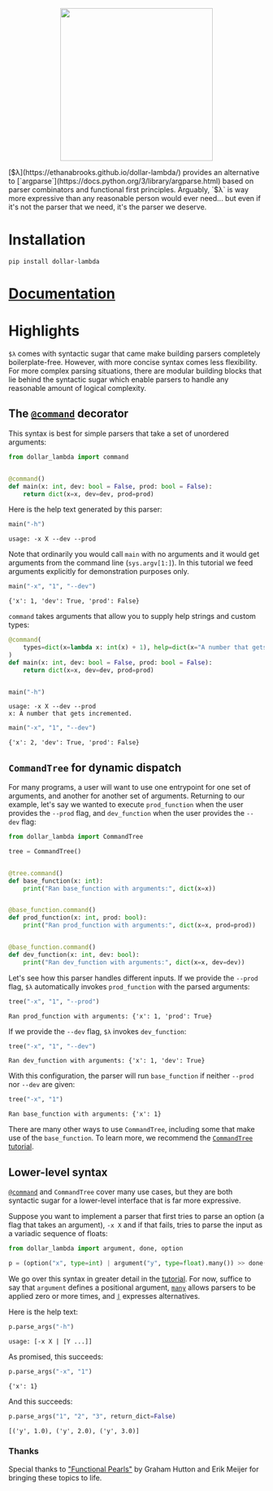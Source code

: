 <p align="center">
  <img height="300" src="https://ethanabrooks.github.io/dollar-lambda/logo.png">
</p>

[$λ](https://ethanabrooks.github.io/dollar-lambda/) provides an alternative to [`argparse`](https://docs.python.org/3/library/argparse.html)
based on parser combinators and functional first principles. Arguably, `$λ` is way more expressive than any reasonable
person would ever need... but even if it's not the parser that we need, it's the parser we deserve.

# Installation
```
pip install dollar-lambda
```

# [Documentation](https://ethanabrooks.github.io/dollar-lambda/dollar_lambda/)

# Highlights
`$λ` comes with syntactic sugar that came make building parsers completely boilerplate-free.
However, with more concise syntax comes less flexibility. For more complex parsing situations,
there are modular building blocks that lie behind the syntactic sugar which enable parsers to
handle any reasonable amount of logical complexity.

## The [`@command`](#dollar_lambda.command) decorator
This syntax is best for simple parsers that take a set of unordered arguments:


```python
from dollar_lambda import command


@command()
def main(x: int, dev: bool = False, prod: bool = False):
    return dict(x=x, dev=dev, prod=prod)
```

Here is the help text generated by this parser:


```python
main("-h")
```

    usage: -x X --dev --prod


Note that ordinarily you would call `main` with no arguments and it would get arguments from the command line (`sys.argv[1:]`).
In this tutorial we feed arguments explicitly for demonstration purposes only.


```python
main("-x", "1", "--dev")
```




    {'x': 1, 'dev': True, 'prod': False}



`command` takes arguments that allow you to supply
help strings and custom types:


```python
@command(
    types=dict(x=lambda x: int(x) + 1), help=dict(x="A number that gets incremented.")
)
def main(x: int, dev: bool = False, prod: bool = False):
    return dict(x=x, dev=dev, prod=prod)


main("-h")
```

    usage: -x X --dev --prod
    x: A number that gets incremented.



```python
main("-x", "1", "--dev")
```




    {'x': 2, 'dev': True, 'prod': False}



## `CommandTree` for dynamic dispatch
For many programs, a user will want to use one entrypoint for one set of
arguments, and another for another set of arguments. Returning to our example,
let's say we wanted to execute `prod_function` when the user provides the
`--prod` flag, and `dev_function` when the user provides the `--dev` flag:


```python
from dollar_lambda import CommandTree

tree = CommandTree()


@tree.command()
def base_function(x: int):
    print("Ran base_function with arguments:", dict(x=x))


@base_function.command()
def prod_function(x: int, prod: bool):
    print("Ran prod_function with arguments:", dict(x=x, prod=prod))


@base_function.command()
def dev_function(x: int, dev: bool):
    print("Ran dev_function with arguments:", dict(x=x, dev=dev))
```

Let's see how this parser handles different inputs.
If we provide the `--prod` flag, `$λ` automatically invokes
 `prod_function` with the parsed arguments:


```python
tree("-x", "1", "--prod")
```

    Ran prod_function with arguments: {'x': 1, 'prod': True}


If we provide the `--dev` flag, `$λ` invokes `dev_function`:


```python
tree("-x", "1", "--dev")
```

    Ran dev_function with arguments: {'x': 1, 'dev': True}


With this configuration, the parser will run `base_function` if neither
`--prod` nor `--dev` are given:


```python
tree("-x", "1")
```

    Ran base_function with arguments: {'x': 1}


There are many other ways to use `CommandTree`,
including some that make use of the `base_function`.
To learn more, we recommend the [`CommandTree` tutorial](#commandtree-tutorial).

## Lower-level syntax
[`@command`](#dollar_lambda.command) and `CommandTree` cover many use cases,
but they are both syntactic sugar for a lower-level interface that is far
more expressive.

Suppose you want to implement a parser that first tries to parse an option
(a flag that takes an argument),
`-x X` and if that fails, tries to parse the input as a variadic sequence of
floats:


```python
from dollar_lambda import argument, done, option

p = (option("x", type=int) | argument("y", type=float).many()) >> done()
```

We go over this syntax in greater detail in the [tutorial](#tutorial).
For now, suffice to say that `argument` defines a positional argument,
[`many`](#dollar_lambda.Parser.many) allows parsers to be applied
zero or more times, and [`|`](#dollar_lambda.Parser.__or__) expresses alternatives.

Here is the help text:


```python
p.parse_args("-h")
```

    usage: [-x X | [Y ...]]


As promised, this succeeds:


```python
p.parse_args("-x", "1")
```




    {'x': 1}



And this succeeds:


```python
p.parse_args("1", "2", "3", return_dict=False)
```




    [('y', 1.0), ('y', 2.0), ('y', 3.0)]



### Thanks
Special thanks to ["Functional Pearls"](https://www.cs.nott.ac.uk/~pszgmh/pearl.pdf) by Graham Hutton and Erik Meijer for bringing these topics to life.
